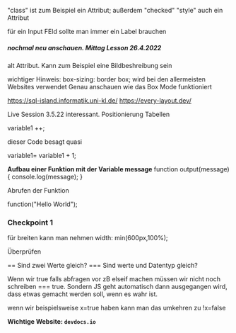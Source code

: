 "class" ist zum Beispiel ein Attribut; außerdem "checked"
"style" auch ein Attribut

für ein Input FEld sollte man immer ein Label brauchen

##### nochmal neu anschauen. Mittag Lesson 26.4.2022

alt Attribut. Kann zum Beispiel eine Bildbeshreibung sein


wichtiger Hinweis: box-sizing: border box;
  wird bei den allermeisten Websites verwendet
Genau anschauen wie das Box Mode funktioniert

https://sql-island.informatik.uni-kl.de/
https://every-layout.dev/


Live Session 3.5.22 interessant. Positionierung Tabellen

variable1 ++;

dieser Code besagt quasi

variable1= variable1 + 1;

**Aufbau einer Funktion mit der Variable message**
function output(message){
console.log(message);
}

Abrufen der Funktion

function("Hello World");


### Checkpoint 1

für breiten kann man nehmen width: min(600px,100%);


Überprüfen

== Sind zwei Werte gleich?
=== Sind werte und Datentyp gleich?

Wenn wir true falls abfragen vor zB elseif machen müssen wir nicht noch schreiben === true. Sondern JS geht automatisch dann ausgegangen wird, dass etwas gemacht werden soll, wenn es wahr ist.

wenn wir beispielsweise x=true haben kann man das umkehren zu !x=false


**Wichtige Website: `devdocs.io`**



